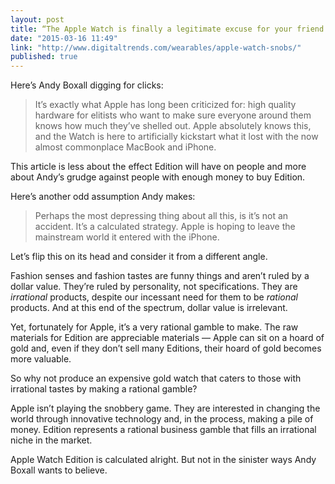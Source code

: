 ```yaml
---
layout: post
title: “The Apple Watch is finally a legitimate excuse for your friend to call you a snob again.”
date: "2015-03-16 11:49"
link: "http://www.digitaltrends.com/wearables/apple-watch-snobs/"
published: true
---
```


Here’s Andy Boxall digging for clicks:

> It’s exactly what Apple has long been criticized for: high quality hardware for elitists who want to make sure everyone around them knows how much they’ve shelled out. Apple absolutely knows this, and the Watch is here to artificially kickstart what it lost with the now almost commonplace MacBook and iPhone.

This article is less about the effect Edition will have on people and more about Andy’s grudge against people with enough money to buy Edition. 

Here’s another odd assumption Andy makes:

> Perhaps the most depressing thing about all this, is it’s not an accident. It’s a calculated strategy. Apple is hoping to leave the mainstream world it entered with the iPhone.

Let’s flip this on its head and consider it from a different angle.

Fashion senses and fashion tastes are funny things and aren’t ruled by a dollar value. They’re ruled by personality, not specifications. They are *irrational* products, despite our incessant need for them to be *rational* products. And at this end of the spectrum, dollar value is irrelevant.

Yet, fortunately for Apple, it’s a very rational gamble to make. The raw materials for Edition are appreciable materials — Apple can sit on a hoard of gold and, even if they don’t sell many Editions, their hoard of gold becomes more valuable.

So why not produce an expensive gold watch that caters to those with irrational tastes by making a rational gamble? 

Apple isn’t playing the snobbery game. They are interested in changing the world through innovative technology and, in the process, making a pile of money. Edition represents a rational business gamble that fills an irrational niche in the market.

Apple Watch Edition is calculated alright. But not in the sinister ways Andy Boxall wants to believe.